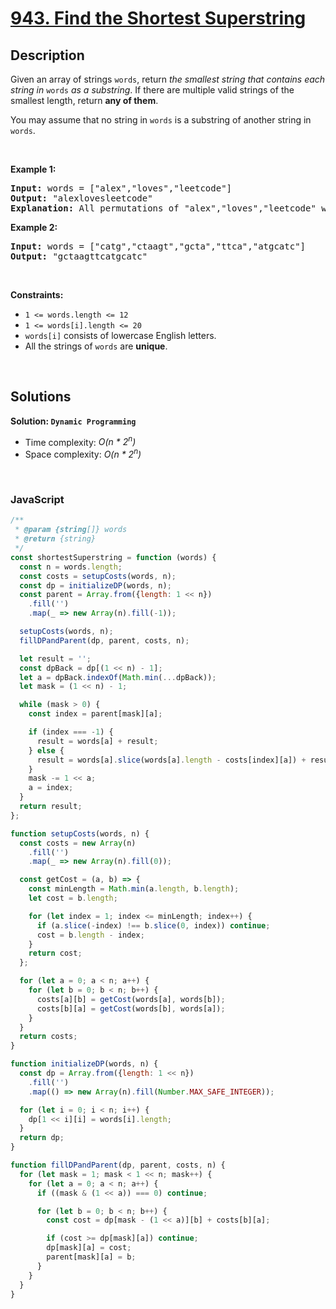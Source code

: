 # [943. Find the Shortest Superstring](https://leetcode.com/problems/find-the-shortest-superstring)

## Description

<div class="elfjS" data-track-load="description_content"><p>Given an array of strings <code>words</code>, return <em>the smallest string that contains each string in</em> <code>words</code> <em>as a substring</em>. If there are multiple valid strings of the smallest length, return <strong>any of them</strong>.</p>

<p>You may assume that no string in <code>words</code> is a substring of another string in <code>words</code>.</p>

<p>&nbsp;</p>
<p><strong class="example">Example 1:</strong></p>

<pre><strong>Input:</strong> words = ["alex","loves","leetcode"]
<strong>Output:</strong> "alexlovesleetcode"
<strong>Explanation:</strong> All permutations of "alex","loves","leetcode" would also be accepted.
</pre>

<p><strong class="example">Example 2:</strong></p>

<pre><strong>Input:</strong> words = ["catg","ctaagt","gcta","ttca","atgcatc"]
<strong>Output:</strong> "gctaagttcatgcatc"
</pre>

<p>&nbsp;</p>
<p><strong>Constraints:</strong></p>

<ul>
	<li><code>1 &lt;= words.length &lt;= 12</code></li>
	<li><code>1 &lt;= words[i].length &lt;= 20</code></li>
	<li><code>words[i]</code> consists of lowercase English letters.</li>
	<li>All the strings of <code>words</code> are <strong>unique</strong>.</li>
</ul>
</div>

<p>&nbsp;</p>

## Solutions

**Solution: `Dynamic Programming`**

- Time complexity: <em>O(n \* 2<sup>n</sup>)</em>
- Space complexity: <em>O(n \* 2<sup>n</sup>)</em>

<p>&nbsp;</p>

### **JavaScript**

```js
/**
 * @param {string[]} words
 * @return {string}
 */
const shortestSuperstring = function (words) {
  const n = words.length;
  const costs = setupCosts(words, n);
  const dp = initializeDP(words, n);
  const parent = Array.from({length: 1 << n})
    .fill('')
    .map(_ => new Array(n).fill(-1));

  setupCosts(words, n);
  fillDPandParent(dp, parent, costs, n);

  let result = '';
  const dpBack = dp[(1 << n) - 1];
  let a = dpBack.indexOf(Math.min(...dpBack));
  let mask = (1 << n) - 1;

  while (mask > 0) {
    const index = parent[mask][a];

    if (index === -1) {
      result = words[a] + result;
    } else {
      result = words[a].slice(words[a].length - costs[index][a]) + result;
    }
    mask -= 1 << a;
    a = index;
  }
  return result;
};

function setupCosts(words, n) {
  const costs = new Array(n)
    .fill('')
    .map(_ => new Array(n).fill(0));

  const getCost = (a, b) => {
    const minLength = Math.min(a.length, b.length);
    let cost = b.length;

    for (let index = 1; index <= minLength; index++) {
      if (a.slice(-index) !== b.slice(0, index)) continue;
      cost = b.length - index;
    }
    return cost;
  };

  for (let a = 0; a < n; a++) {
    for (let b = 0; b < n; b++) {
      costs[a][b] = getCost(words[a], words[b]);
      costs[b][a] = getCost(words[b], words[a]);
    }
  }
  return costs;
}

function initializeDP(words, n) {
  const dp = Array.from({length: 1 << n})
    .fill('')
    .map(() => new Array(n).fill(Number.MAX_SAFE_INTEGER));

  for (let i = 0; i < n; i++) {
    dp[1 << i][i] = words[i].length;
  }
  return dp;
}

function fillDPandParent(dp, parent, costs, n) {
  for (let mask = 1; mask < 1 << n; mask++) {
    for (let a = 0; a < n; a++) {
      if ((mask & (1 << a)) === 0) continue;

      for (let b = 0; b < n; b++) {
        const cost = dp[mask - (1 << a)][b] + costs[b][a];

        if (cost >= dp[mask][a]) continue;
        dp[mask][a] = cost;
        parent[mask][a] = b;
      }
    }
  }
}
```
